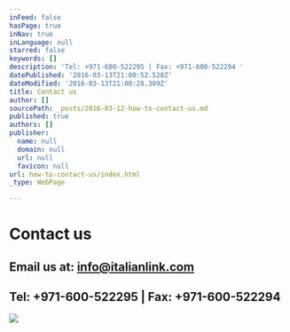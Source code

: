 ```yaml
---
inFeed: false
hasPage: true
inNav: true
inLanguage: null
starred: false
keywords: []
description: 'Tel: +971-600-522295 | Fax: +971-600-522294 '
datePublished: '2016-03-13T21:00:52.528Z'
dateModified: '2016-03-13T21:00:28.309Z'
title: Contact us
author: []
sourcePath: _posts/2016-03-12-how-to-contact-us.md
published: true
authors: []
publisher:
  name: null
  domain: null
  url: null
  favicon: null
url: how-to-contact-us/index.html
_type: WebPage

---
```

# Contact us

## Email us at: [info@italianlink.com][0]

## Tel: +971-600-522295 | Fax: +971-600-522294
![](https://s3-us-west-2.amazonaws.com/the-grid-img/p/5878c8076302229d24385eaf726676be16b7dbeb.png)

[0]: mailto:info@italianlink.com